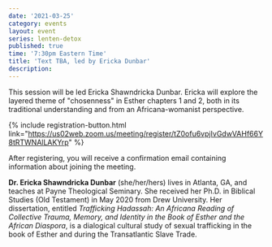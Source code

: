 ```yaml
---
date: '2021-03-25'
category: events
layout: event
series: lenten-detox
published: true
time: '7:30pm Eastern Time'
title: 'Text TBA, led by Ericka Dunbar'
description:
---
```


This session will be led Ericka Shawndricka Dunbar. Ericka will explore
the layered theme of "chosenness" in Esther chapters 1 and 2, both in
its traditional understanding and from an Africana-womanist perspective.

{% include registration-button.html link="https://us02web.zoom.us/meeting/register/tZ0ofu6vpjIvGdwVAHf66Y8tRTWNAlLAKYrp" %}

After registering, you will receive a confirmation email containing
information about joining the meeting.

**Dr. Ericka Shawndricka Dunbar** (she/her/hers) lives in Atlanta, GA, and
teaches at Payne Theological Seminary. She received her Ph.D. in
Biblical Studies (Old Testament) in May 2020 from Drew University. Her
dissertation, entitled _Trafficking Hadassah: An Africana Reading of
Collective Trauma, Memory, and Identity in the Book of Esther and the
African Diaspora_, is a dialogical cultural study of sexual trafficking
in the book of Esther and during the Transatlantic Slave Trade.
